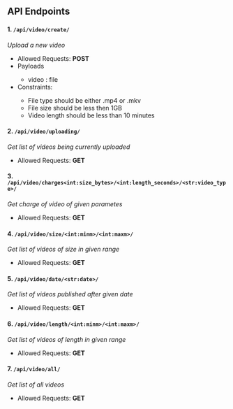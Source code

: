 ## API Endpoints

#### 1.  `/api/video/create/`
*Upload a new video*
<ul>
    <li> Allowed Requests: <strong>POST</strong> </li>
    <li> Payloads</li>
        <ul>
            <li> video : file</li>
        </ul>
    <li> Constraints: </li>
        <ul>
            <li> File type should be either .mp4 or .mkv</li>
            <li> File size should be less then 1GB </li>
            <li> Video length should be less than 10 minutes </li>
        </ul>

</ul>


#### 2.  `/api/video/uploading/`
*Get list of videos being currently uploaded*
<ul>
    <li> Allowed Requests: <strong>GET</strong> </li>

</ul>


#### 3.  `/api/video/charges<int:size_bytes>/<int:length_seconds>/<str:video_type>/`
*Get charge of video of given parametes*
<ul>
    <li> Allowed Requests: <strong>GET</strong> </li>

</ul>

#### 4.  `/api/video/size/<int:minm>/<int:maxm>/`
*Get list of videos of size in given range*
<ul>
    <li> Allowed Requests: <strong>GET</strong> </li>

</ul>

#### 5.  `/api/video/date/<str:date>/`
*Get list of videos published after given date*
<ul>
    <li> Allowed Requests: <strong>GET</strong> </li>

</ul>

#### 6.  `/api/video/length/<int:minm>/<int:maxm>/`
*Get list of videos of length in given range*
<ul>
    <li> Allowed Requests: <strong>GET</strong> </li>

</ul>

#### 7.  `/api/video/all/`
*Get list of all videos*
<ul>
    <li> Allowed Requests: <strong>GET</strong> </li>
</ul>





